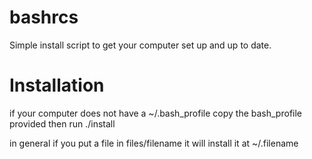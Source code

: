 bashrcs
=======

Simple install script to get your computer set up and up to date. 


Installation
============
if your computer does not have a ~/.bash_profile copy the bash_profile provided then run ./install

in general if you put a file in files/filename it will install it at ~/.filename
